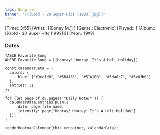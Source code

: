 ```yaml
---
tags: Song ⭐⭐⭐ 
banner: "![[Gold - 20 Super Hits (1993).jpg]]"
---
```

[Time:: 3:55]
[Artist:: [[Boney M.]] ]
[Genre:: Electronic]
[Played:: ]
[Album:: [[Gold - 20 Super Hits (1993)]]]
[Year:: 1993]
### Dates
````dataview
TABLE Favorite_Song
WHERE Favorite_Song = [[Hooray! Hooray! It's A Holi-Holiday]]
````
  ```dataviewjs
const calendarData = { 
	colors: { 
		blue: ["#9ccfd8", "#5BAAB8", "#57A1BB", "#5da8c7", "#3e8fb0"] 
	}, 
	entries: [] 
}; 

for (let page of dv.pages('"Daily Notes"')) { 
	calendarData.entries.push({ 
		date: page.file.name, 
		intensity: page["Hooray!_Hooray!_It's_A_Holi-Holiday"]
	}); 
} 

renderHeatmapCalendar(this.container, calendarData);
```

